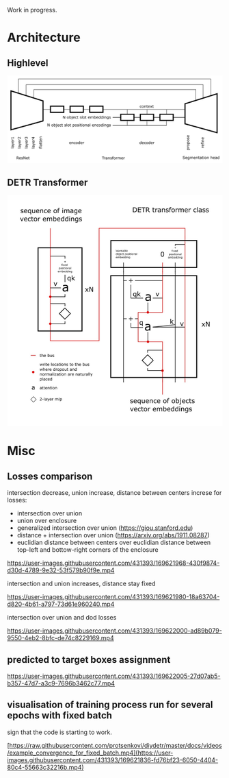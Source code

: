 Work in progress.

# Architecture

## Highlevel

![high level architecture](docs/images/high_level_architecture.png)

## DETR Transformer 

![detr transformer architecture](docs/images/detr_transformer_architecture.jpeg)

# Misc

## Losses comparison

intersection decrease, union increase, distance between centers increse for losses:
- intersection over union
- union over enclosure
- generalized intersection over union (https://giou.stanford.edu)
- distance + intersection over union (https://arxiv.org/abs/1911.08287)
- euclidian distance between centers over euclidian distance between top-left and bottow-right corners of the enclosure

https://user-images.githubusercontent.com/431393/169621968-430f9874-d30d-4789-9e32-53f579b90f9e.mp4

intersection and union increases, distance stay fixed

https://user-images.githubusercontent.com/431393/169621980-18a63704-d820-4b61-a797-73d61e960240.mp4


intersection over union and dod losses

https://user-images.githubusercontent.com/431393/169622000-ad89b079-9550-4eb2-8bfc-de74c8229169.mp4


## predicted to target boxes assignment 

https://user-images.githubusercontent.com/431393/169622005-27d07ab5-b357-47d7-a3c9-7696b3462c77.mp4


## visualisation of training process run for several epochs with fixed batch 

sign that the code is starting to work.

[https://raw.githubusercontent.com/protsenkovi/diydetr/master/docs/videos/example_convergence_for_fixed_batch.mp4](https://user-images.githubusercontent.com/431393/169621836-fd76bf23-6050-4404-80c4-55663c32216b.mp4)
